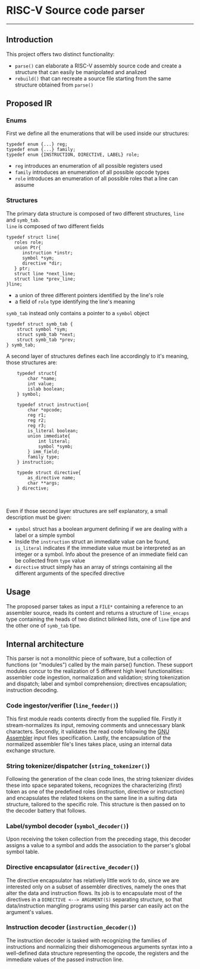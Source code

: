 # RISC-V Source code parser
---
## Introduction
This project offers two distinct functionality:
* `parse()` can elaborate a RISC-V  assembly source code and create a structure that can easily be manipolated and analized
* `rebuild()` that can recreate a source file starting from the same structure obtained from `parse()`
## Proposed IR
### Enums
First we define all the enumerations that will be used inside our structures:

```
typedef enum {...} reg;
typedef enum {...} family;
typedef enum {INSTRUCTION, DIRECTIVE, LABEL} role;
```
* `reg` introduces an enumeration of all possible registers used
* `family` introduces an enumeration of all possible opcode types 
* `role` introduces an enumeration of all possible roles that a line can assume

### Structures
The primary data structure is composed of two different structures, `line` and `symb_tab`.
<br>
`line` is composed of two different fields

```
typedef struct line{
   roles role;
   union Ptr{
      instruction *instr;
      symbol *sym;
      directive *dir;
   } ptr;
   struct line *next_line;
   struct line *prev_line;
}line;
```

* a union of three different pointers identified by the line's role
* a field of `role` type identifying the line's meaning

`symb_tab` instead only contains a pointer to a `symbol` object

```
typedef struct symb_tab {
    struct symbol *sym;
    struct symb_tab *next;
    struct symb_tab *prev;
} symb_tab;
```

A second layer of structures defines each line accordingly to it's meaning, those structures are:

```
    typedef struct{
        char *name;
        int value;
        islab boolean;
    } symbol;

    typedef struct instruction{
        char *opcode;
        reg r1;
        reg r2;
        reg r3;
        is_literal boolean;
        union immediate{
            int literal;
            symbol *symb;
        } imm_field;
        family type;
    } instruction;

    typede struct directive{
        as_directive name;
        char **args;
    } directive;
```
<br>

Even if those second layer structures are self explanatory, a small description must be given:
* `symbol` struct has a boolean argument defining if we are dealing with a label or a simple symbol
* Inside the `instruction` struct an immediate value can be found, `is_literal` indicates if the immediate value must be interpreted as an integer or a symbol. Info about the presence of an immediate field can be collected from `type` value
* `directive` struct simply has an array of strings containing all the different arguments of the specifed directive

## Usage
The proposed parser takes as input a `FILE*` containing a reference to an assembler source, reads its content and returns a structure of `line_encaps` type containing the heads of two distinct bilinked lists, one of `line` tipe and the other one of `symb_tab` tipe. 

## Internal architecture
This parser is not a monolithic piece of software, but a collection of functions (or "modules") called by the main parse() function.
These support modules concur to the realization of 5 different high level functionalities: assembler code ingestion, normalization and validation; string tokenization and dispatch; label and symbol comprehension; directives encapsulation; instruction decoding.
### Code ingestor/verifier (`line_feeder()`)
This first module reads contents directly from the supplied file.
Firstly it stream-normalizes its input, removing comments and unnecessary blank characters.
Secondly, it validates the read code following the [GNU Assembler](https://sourceware.org/binutils/docs-2.32/as/) input files specification.
Lastly, the encapsulation of the normalized assembler file's lines takes place, using an internal data exchange structure.
### String tokenizer/dispatcher (`string_tokenizer()`)
Following the generation of the clean code lines, the string tokenizer divides these into space separated tokens, recognizes the characterizing (first) token as one of the predefined roles (instruction, directive or instruction) and encapsulates the related tokens on the same line in a suiting data structure, tailored to the specific role. This structure is then passed on to the decoder battery that follows.
### Label/symbol decoder (`symbol_decoder()`)
Upon receiving the token collection from the preceding stage, this decoder assigns a value to a symbol and adds the association to the parser's global symbol table.
### Directive encapsulator (`directive_decoder()`)
The directive encapsulator has relatively little work to do, since we are interested only on a subset of assembler directives, namely the ones that alter the data and instruction flows.
Its job is to encapsulate most of the directives in a `DIRECTIVE <--> ARGUMENT(S)` separating structure, so that data/instruction mangling programs using this parser can easily act on the argument's values.
### Instruction decoder (`instruction_decoder()`)
The instruction decoder is tasked with recognizing the families of instructions and normalizing their dishomogeneous arguments syntax into a well-defined data structure representing the opcode, the registers and the immediate values of the passed instruction line.
